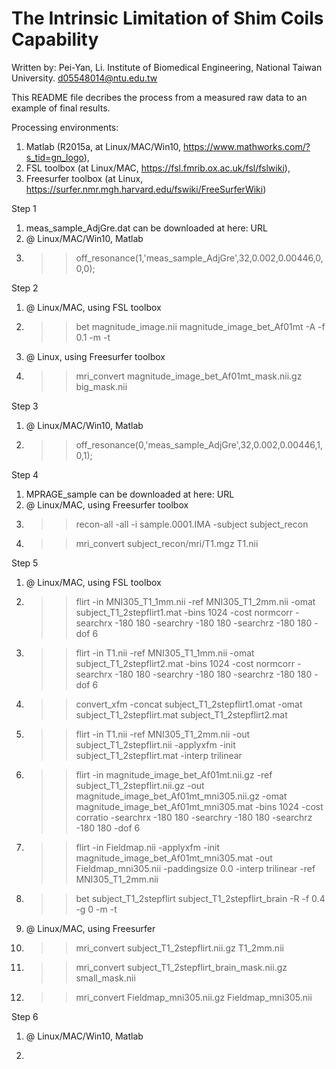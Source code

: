 # The Intrinsic Limitation of Shim Coils Capability

Written by:
Pei-Yan, Li.
Institute of Biomedical Engineering, 
National Taiwan University.
d05548014@ntu.edu.tw

This README file decribes the process from a measured raw data to an example of final results.

Processing environments: 
1. Matlab (R2015a, at Linux/MAC/Win10, https://www.mathworks.com/?s_tid=gn_logo), 
2. FSL toolbox (at Linux/MAC, https://fsl.fmrib.ox.ac.uk/fsl/fslwiki), 
3. Freesurfer toolbox (at Linux, https://surfer.nmr.mgh.harvard.edu/fswiki/FreeSurferWiki)

Step 1
1. meas_sample_AdjGre.dat can be downloaded at here: URL
2. @ Linux/MAC/Win10, Matlab
3. >> off_resonance(1,'meas_sample_AdjGre',32,0.002,0.00446,0,0,0); 

Step 2
1. @ Linux/MAC, using FSL toolbox
2. >> bet magnitude_image.nii magnitude_image_bet_Af01mt -A -f 0.1 -m -t
3. @ Linux, using Freesurfer toolbox
4. >> mri_convert magnitude_image_bet_Af01mt_mask.nii.gz big_mask.nii

Step 3
1. @ Linux/MAC/Win10, Matlab
2. >> off_resonance(0,'meas_sample_AdjGre',32,0.002,0.00446,1,0,1);

Step 4
1. MPRAGE_sample can be downloaded at here: URL
2. @ Linux/MAC, using Freesurfer toolbox
3. >> recon-all -all -i sample.0001.IMA -subject subject_recon
4. >> mri_convert subject_recon/mri/T1.mgz T1.nii

Step 5
1. @ Linux/MAC, using FSL toolbox
2. >> flirt -in MNI305_T1_1mm.nii -ref MNI305_T1_2mm.nii -omat subject_T1_2stepflirt1.mat -bins 1024 -cost normcorr -searchrx -180 180 -searchry -180 180 -searchrz -180 180 -dof 6
3. >> flirt -in T1.nii -ref MNI305_T1_1mm.nii -omat subject_T1_2stepflirt2.mat -bins 1024 -cost normcorr -searchrx -180 180 -searchry -180 180 -searchrz -180 180 -dof 6
4. >> convert_xfm -concat subject_T1_2stepflirt1.omat -omat subject_T1_2stepflirt.mat subject_T1_2stepflirt2.mat
5. >> flirt -in T1.nii -ref MNI305_T1_2mm.nii -out subject_T1_2stepflirt.nii -applyxfm -init subject_T1_2stepflirt.mat -interp trilinear
6. >> flirt -in magnitude_image_bet_Af01mt.nii.gz -ref subject_T1_2stepflirt.nii.gz -out magnitude_image_bet_Af01mt_mni305.nii.gz -omat magnitude_image_bet_Af01mt_mni305.mat -bins 1024 -cost corratio -searchrx -180 180 -searchry -180 180 -searchrz -180 180 -dof 6
7. >> flirt -in Fieldmap.nii -applyxfm -init magnitude_image_bet_Af01mt_mni305.mat -out Fieldmap_mni305.nii -paddingsize 0.0 -interp trilinear -ref MNI305_T1_2mm.nii
8. >> bet subject_T1_2stepflirt subject_T1_2stepflirt_brain -R -f 0.4 -g 0 -m -t
9. @ Linux/MAC, using Freesurfer
10. >> mri_convert subject_T1_2stepflirt.nii.gz T1_2mm.nii
11. >> mri_convert subject_T1_2stepflirt_brain_mask.nii.gz small_mask.nii
12. >> mri_convert Fieldmap_mni305.nii.gz Fieldmap_mni305.nii


Step 6
1. @ Linux/MAC/Win10, Matlab
2. >> 

